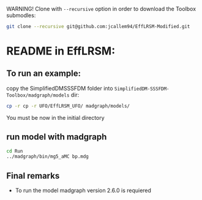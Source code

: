 <!-- To automatic generation of install.sh: All no code lines must start with #, <par>, * , or contain # -->
<par>WARNING! Clone with `--recursive` option in order to download the Toolbox submodles:</par>
```bash
git clone --recursive git@github.com:jcallem94/EffLRSM-Modified.git
```

<!--
Or try directly here:

[![Binder](https://mybinder.org/badge.svg)](https://mybinder.org/v2/gh/restrepo/BSM-Submodules/SM?filepath=index.ipynb)
-->

# README in EffLRSM:
<!-- <par> The [instal.sh](./install.sh) script is generated automatically with the following commands in this file</par> -->
##  To run an example:

<par>copy the SimplifiedDMSSSFDM folder into  `SimplifiedDM-SSSFDM-Toolbox/madgraph/models` dir:</par>
```bash
cp -r cp -r UFO/EffLRSM_UFO/ madgraph/models/
```

<par>You must be now in the initial directory</par>


<!--
## Install madgraph tools
<par>Requires CERN-Root installation and setup </par>

```bash
./madgraph/bin/mg5_aMC << EOF
n
install pythia8
install Delphes
exit
EOF
```
-->

## run model with madgraph

```bash
cd Run
../madgraph/bin/mg5_aMC bp.mdg
```

<!--
## Test

* Check root file:
```bash
if [ ! -f "FFjll_3/Events/run_01/tag_1_delphes_events.root" ];then echo ERROR: run failed;exit;fi
```
* Compare header of event file
```bash
gunzip FFjll_3/Events/run_01/events.lhe
grep -B10000 "</header>" FFjll_3/Events/run_01/events.lhe > /tmp/header.lhe
diff header.lhe /tmp/header.lhe
# an empty output is expected for this diff command
gzip FFjll_3/Events/run_01/events.lhe
```
-->

## Final remarks

* To run the model madgraph version 2.6.0  is requiered <!-- with pythia-pgs and Delphes installed. -->






